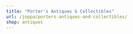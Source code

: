 ```yaml
---
title: "Porter's Antiques & Collectibles"
url: /joppa/porters-antiques-and-collectibles/
shop: antiques
---
```


